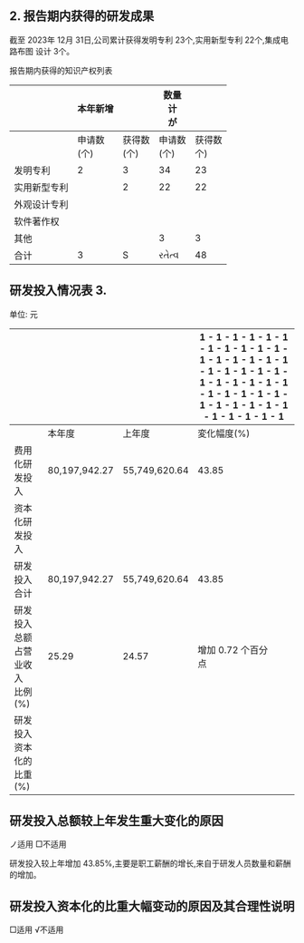 ## 2. 报告期内获得的研发成果

截至 2023年 12月 31日,公司累计获得发明专利 23个,实用新型专利 22个,集成电路布图 设计 3个。

报告期内获得的知识产权列表

|        | 本年新增       |            | 数量<br>计<br>が |           |
|--------|------------|------------|--------------|-----------|
|        | 申请数<br>(个) | 获得数<br>(个) | 申请数<br>(个)   | 获得数<br>个) |
| 发明专利   | 2          | 3          | 34           | 23        |
| 实用新型专利 |            | 2          | 22           | 22        |
| 外观设计专利 |            |            |              |           |
| 软件著作权  |            |            |              |           |
| 其他     |            |            | 3            | 3         |
| 合计     | 3          | S          | રતેત્વ       | 48        |

## 研发投入情况表 3.

单位: 元

|                      |               |               | 1 - 1 - 1 - 1 - 1 - 1 - 1 - 1 - 1 - 1 - 1 - 1 - 1 - 1 - 1 - 1 - 1 - 1 - 1 - 1 - 1 - 1 - 1 - 1 - 1 - 1 - 1 - 1 - 1 - 1 - 1 - 1 - 1 - 1 - 1 - 1 - 1 - 1 - 1 - 1 - 1 - 1 - 1 - 1 |
|----------------------|---------------|---------------|-------------------------------------------------------------------------------------------------------------------------------------------------------------------------------|
|                      | 本年度           | 上年度           | 変化幅度(%)                                                                                                                                                                       |
| 费用化研发投入              | 80,197,942.27 | 55,749,620.64 | 43.85                                                                                                                                                                         |
| 资本化研发投入              |               |               |                                                                                                                                                                               |
| 研发投入合计               | 80,197,942.27 | 55,749,620.64 | 43.85                                                                                                                                                                         |
| 研发投入总额占营业收入<br>比例(%) | 25.29         | 24.57         | 增加 0.72 个百分<br>点                                                                                                                                                              |
| 研发投入资本化的比重(%)        |               |               |                                                                                                                                                                               |

## 研发投入总额较上年发生重大变化的原因

ノ适用 □不适用

研发投入较上年增加 43.85%,主要是职工薪酬的增长,来自于研发人员数量和薪酬的增加。

## 研发投入资本化的比重大幅变动的原因及其合理性说明

□适用 √不适用